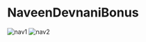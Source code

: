 # NaveenDevnaniBonus

![nav1](https://cloud.githubusercontent.com/assets/6987121/13635891/a125530c-e639-11e5-80f3-373b599c847f.jpg)
![nav2](https://cloud.githubusercontent.com/assets/6987121/13635893/a39149ca-e639-11e5-9e37-2c209cc38fb8.jpg)
